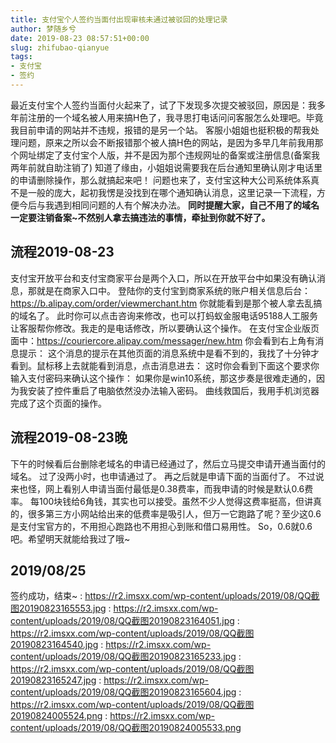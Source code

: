```yaml
---
title: 支付宝个人签约当面付出现审核未通过被驳回的处理记录
author: 梦随乡兮
date: 2019-08-23 08:57:51+00:00
slug: zhifubao-qianyue
tags:
- 支付宝
- 签约
---
```

最近支付宝个人签约当面付火起来了，试了下发现多次提交被驳回，原因是：我多年前注册的一个域名被人用来搞H色了，我寻思打电话问问客服怎么处理吧。毕竟我目前申请的网站并不违规，报错的是另一个站。
客服小姐姐也挺积极的帮我处理问题，原来之所以会不断报错那个被人搞H色的网站，是因为多早几年前我用那个网址绑定了支付宝个人版，并不是因为那个违规网址的备案或注册信息(备案我两年前就自助注销了)
知道了缘由，小姐姐说需要我在后台通知里确认刚才电话里的申请删除操作，那么就搞起来吧！
问题也来了，支付宝这种大公司系统体系真不是一般的庞大，起初我愣是没找到在哪个通知确认消息，这里记录一下流程，方便今后与我遇到相同问题的人有个解决办法。
<strong>同时提醒大家，自己不用了的域名一定要注销备案~不然别人拿去搞违法的事情，牵扯到你就不好了。</strong>
## **流程2019-08-23**
支付宝开放平台和支付宝商家平台是两个入口，所以在开放平台中如果没有确认消息，那就是在商家入口中。
登陆你的支付宝到商家系统的账户相关信息后台：<a rel="nofollow" href="https://b.alipay.com/order/viewmerchant.htm">https://b.alipay.com/order/viewmerchant.htm</a> 你就能看到是那个被人拿去乱搞的域名了。
此时你可以点击咨询来修改，也可以打蚂蚁金服电话95188人工服务让客服帮你修改。我走的是电话修改，所以要确认这个操作。
在支付宝企业版页面中：<a rel="nofollow" href="https://couriercore.alipay.com/messager/new.htm">https://couriercore.alipay.com/messager/new.htm</a> 你会看到右上角有消息提示：
这个消息的提示在其他页面的消息系统中是看不到的，我找了十分钟才看到。鼠标移上去就能看到消息，点击消息进去：
这时你会看到下面这个要求你输入支付密码来确认这个操作：
如果你是win10系统，那这步奏是很难走通的，因为我安装了控件重启了电脑依然没办法输入密码。
曲线救国后，我用手机浏览器完成了这个页面的操作。
## **流程2019-08-23晚**
下午的时候看后台删除老域名的申请已经通过了，然后立马提交申请开通当面付的域名。
过了没两小时，也申请通过了。
再之后就是申请下面的当面付了。
不过说来也怪，网上看别人申请当面付最低是0.38费率，而我申请的时候是默认0.6费率。
每100块钱给6角钱，其实也可以接受。虽然不少人觉得这费率挺高，但讲真的，很多第三方小网站给出来的低费率是吸引人，但万一它跑路了呢？至少这0.6是支付宝官方的，不用担心跑路也不用担心到账和借口易用性。
So，0.6就0.6吧。希望明天就能给我过了哦~
## **2019/08/25**
签约成功，结束~
: https://r2.imsxx.com/wp-content/uploads/2019/08/QQ截图20190823165553.jpg
: https://r2.imsxx.com/wp-content/uploads/2019/08/QQ截图20190823164051.jpg
: https://r2.imsxx.com/wp-content/uploads/2019/08/QQ截图20190823164540.jpg
: https://r2.imsxx.com/wp-content/uploads/2019/08/QQ截图20190823165233.jpg
: https://r2.imsxx.com/wp-content/uploads/2019/08/QQ截图20190823165247.jpg
: https://r2.imsxx.com/wp-content/uploads/2019/08/QQ截图20190823165604.jpg
: https://r2.imsxx.com/wp-content/uploads/2019/08/QQ截图20190824005524.png
: https://r2.imsxx.com/wp-content/uploads/2019/08/QQ截图20190824005533.png
